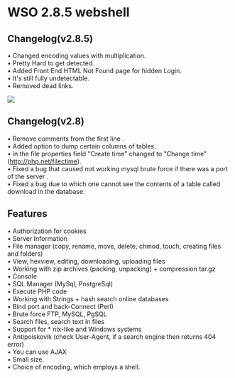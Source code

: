 # WSO 2.8.5 webshell


## Changelog(v2.8.5)

 •	Changed encoding values with multiplication.<br>
 •	Pretty Hard to get detected.<br>
 •	Added Front End HTML Not Found page for hidden Login.<br>
 •	It's still fully undetectable.<br>
 •	Removed dead links.<br>

  <img src="https://pasteboard.co/didvbFXxW.jpg">

## Changelog(v2.8)

 •	Remove comments from the first line .<br>
 •	Added option to dump certain columns of tables.<br>
 •	in the file properties field "Create time" changed to "Change time" (http://php.net/filectime).<br>
 •	Fixed a bug that caused not working mysql brute force if there was a port of the server .<br>
 •	Fixed a bug due to which one cannot see the contents of a table called download in the database.
 


## Features

 •	Authorization for cookies<br>
 •	Server Information<br>
 •	File manager (copy, rename, move, delete, chmod, touch, creating files and folders)<br>
 •	View, hexview, editing, downloading, uploading files<br>
 •	Working with zip archives (packing, unpacking) + compression tar.gz<br>
 •	Console<br>
 •	SQL Manager (MySql, PostgreSql)<br>
 •	Execute PHP code<br>
 •	Working with Strings + hash search online databases<br>
 •	Bind port and back-Connect (Perl)<br>
 •	Brute force FTP, MySQL, PgSQL<br>
 •	Search files, search text in files<br>
 •	Support for * nix-like and Windows systems<br>
 •	Antipoiskovik (check User-Agent, if a search engine then returns 404 error)<br>
 •	You can use AJAX<br>
 •	Small size.<br>
 •	Choice of encoding, which employs a shell.<br>
 
